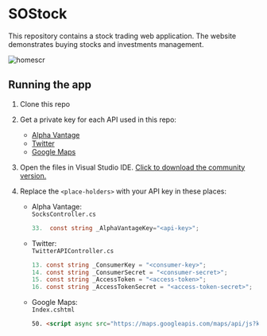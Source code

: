 # SOStock
This repository contains a stock trading web application. The website demonstrates buying stocks and investments management. 

![‏‏homescr](https://user-images.githubusercontent.com/83066973/148753245-795f752d-14d6-4266-8a77-516cbc23f854.PNG)

## Running the app
1. Clone this repo

2. Get a private key for each API used in this repo:
   - [Alpha Vantage](https://www.alphavantage.co/support/#api-key)
   - [Twitter](https://developer.twitter.com/en/docs/tutorials/step-by-step-guide-to-making-your-first-request-to-the-twitter-api-v2)
   - [Google Maps](https://developers.google.com/maps/documentation/javascript/overview)
   
3. Open the files in Visual Studio IDE. [Click to download the community version.](https://visualstudio.microsoft.com/thank-you-downloading-visual-studio/?sku=Community&rel=17)

4. Replace the ``<place-holders>`` with your API key in these places:
    - Alpha Vantage:    
    ``SocksController.cs``
      ``` C#
      33.  const string _AlphaVantageKey="<api-key>";
      ```
    - Twitter:    
    ``TwitterAPIController.cs``
      ``` C#
      13. const string _ConsumerKey = "<consumer-key>";
      14. const string _ConsumerSecret = "<consumer-secret>";
      15. const string _AccessToken = "<access-token>";
      16. const string _AccessTokenSecret = "<access-token-secret>";
      ```
    - Google Maps:    
    ``Index.cshtml``
         ``` HTML
         50. <script async src="https://maps.googleapis.com/maps/api/js?key=<google-api-key>&callback=initMap"></script>
         ```
  

